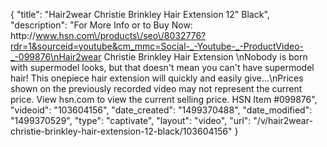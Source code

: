 {
    "title": "Hair2wear Christie Brinkley Hair Extension  12\" Black",
    "description": "For More Info or to Buy Now: http:\/\/www.hsn.com\/products\/seo\/8032776?rdr=1&sourceid=youtube&cm_mmc=Social-_-Youtube-_-ProductVideo-_-099876\nHair2wear Christie Brinkley Hair Extension  \nNobody is born with supermodel looks, but that doesn't mean you can't have supermodel hair! This onepiece hair extension will quickly and easily give...\nPrices shown on the previously recorded video may not represent the current price.  View hsn.com to view the current selling price. HSN Item #099876",
    "videoid": "103604156",
    "date_created": "1499370488",
    "date_modified": "1499370529",
    "type": "captivate",
    "layout": "video",
    "url": "\/v\/hair2wear-christie-brinkley-hair-extension-12-black\/103604156"
}